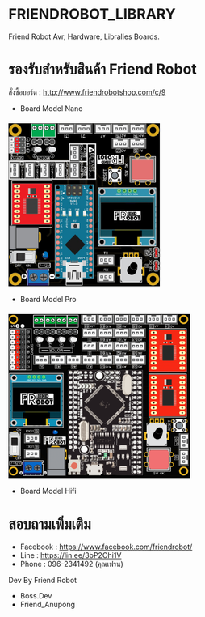 # FRIENDROBOT_LIBRARY
Friend Robot Avr, Hardware, Libralies Boards.

# รองรับสำหรับสินค้า Friend Robot 
สั่งซื้อบอร์ด : http://www.friendrobotshop.com/c/9

- Board Model Nano
<br>
<img class="img-fluid" src="./img/Model%20Nano.jpg" alt="modelnano" width="300px" style="margin-top: -10px;">
<br>

- Board Model Pro
<br>
<img class="img-fluid" src="img/model_pro.png" alt="modelpro" width="360px" style="margin-top: -10px;">
<br>


- Board Model Hifi

# สอบถามเพิ่มเติม
- Facebook : https://www.facebook.com/friendrobot/
- Line : https://lin.ee/3bP2Ohi1V
- Phone : 096-2341492 (คุณเฟรน)

Dev By Friend Robot
- Boss.Dev
- Friend_Anupong

